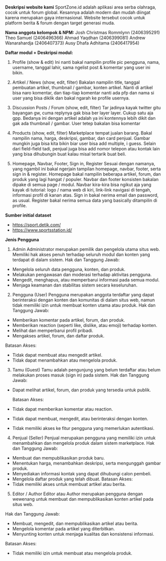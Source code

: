 **Deskripsi website kami**
SportZone.id adalah aplikasi area serba olahraga, cocok untuk forum global. Kesannya adalah modern dan mudah diingat karena merupakan gaya internasional. Website tersebut cocok untuk platform berita & forum dengan target generasi muda.

**Nama anggota kelompok & NPM:**
Josh Christmas Rommlynn (2406395291)
Theo Samuel (2406496366)
Ahmad Yaqdhan (2406399081)
Andrew Wanarahardja (2406407373)
Ausy Dhafa Adhitama (2406417954)

**Daftar modul + Deskripsi modul:**

1. Profile (show & edit)
Ini nanti bakal nampilin profile pic pengguna, nama, username, tanggal lahir, sama ngelist post & komentar yang user ini bikin.

2. Artikel / News (show, edit, filter)
Bakalan nampilin title, tanggal pembuatan artikel, thumbnail / gambar, konten artikel. Nanti di artikel bisa naro komentar, dan tiap-tiap komentar nanti ada pfp dan nama si user yang bisa diklik dan bakal ngarah ke profile usernya.

3. Discussion Posts / Forum (show, edit, filter)
Tar jadinya kayak twitter gitu bayangan gw, cuma replynya gak bisa ber layer layer. Cukup satu aja gpp. Bedanya ini dengan artikel adalah ya ini kontennya lebih dikit dan gak ada thumbnail / gambar. User tetep bakalan bisa komentar

4. Products (show, edit, filter)
Marketplace tempat jualan barang. Bakal nampilin nama, harga, deskripsi, gambar, dan card penjual. Gambar mungkin juga bisa kita bikin biar user bisa add multiple, i guess. Selain dari field-field tadi, penjual juga bisa add nomor telepon atau kontak lain yang bisa dihubungin buat kalau misal tertarik buat beli.

5. Homepage, Navbar, Footer, Sign in, Register
Sesuai dengan namanya, yang ngambil ini bakal ngerjain tampilan homepage, navbar, footer, serta sign in & register. Homepage bakal nampilin beberapa artikel, forum, dan produk yang lagi hangat / populer. Navbar dan footer konsisten bakalan dipake di semua page / modul. Navbar kira-kira bisa ngikut aja yang kayak di tutorial: logo / nama web di kiri, link-link navigasi di tengah, informasi profil di kanan atas. Sign in bakal nerima email dan password, as usual. Register bakal nerima semua data yang basically ditampilin di profile.

**Sumber initial dataset**
- https://sport.detik.com/
- https://www.sportsstation.id/
  
**Jenis Pengguna**
1. Admin
Administrator merupakan pemilik dan pengelola utama situs web.
Memiliki hak akses penuh terhadap seluruh modul dan konten yang terdapat di dalam sistem.
Hak dan Tanggung Jawab:
- Mengelola seluruh data pengguna, konten, dan produk.
- Melakukan pengawasan dan moderasi terhadap aktivitas pengguna.
- Mengedit, menghapus, atau memperbarui informasi pada semua modul.
- Menjaga keamanan dan stabilitas sistem secara keseluruhan.

2. Pengguna (User)
Pengguna merupakan anggota terdaftar yang dapat berinteraksi dengan konten dan komunitas di dalam situs web, namun tidak memiliki izin untuk membuat konten utama atau produk.
Hak dan Tanggung Jawab:
- Memberikan komentar pada artikel, forum, dan produk.
- Memberikan reaction (seperti like, dislike, atau emoji) terhadap konten.
- Melihat dan memperbarui profil pribadi.
- Mengakses artikel, forum, dan daftar produk.
  
Batasan Akses:
- Tidak dapat membuat atau mengedit artikel.
- Tidak dapat menambahkan atau mengelola produk.

3. Tamu (Guest)
Tamu adalah pengunjung yang belum terdaftar atau belum melakukan proses masuk (sign in) pada sistem.
Hak dan Tanggung Jawab:
- Dapat melihat artikel, forum, dan produk yang tersedia untuk publik.
  
  Batasan Akses:
- Tidak dapat memberikan komentar atau reaction.
- Tidak dapat membuat, mengedit, atau berinteraksi dengan konten.
- Tidak memiliki akses ke fitur pengguna yang memerlukan autentikasi.

4. Penjual (Seller)
Penjual merupakan pengguna yang memiliki izin untuk menambahkan dan mengelola produk dalam sistem marketplace.
Hak dan Tanggung Jawab:
- Membuat dan mempublikasikan produk baru.
- Menentukan harga, menambahkan deskripsi, serta mengunggah gambar produk.
- Menyediakan informasi kontak yang dapat dihubungi calon pembeli.
- Mengelola daftar produk yang telah dibuat.
Batasan Akses:
- Tidak memiliki akses untuk membuat artikel atau berita.

5. Editor / Author
Editor atau Author merupakan pengguna dengan wewenang untuk membuat dan mempublikasikan konten artikel pada situs web.

Hak dan Tanggung Jawab:
- Membuat, mengedit, dan mempublikasikan artikel atau berita.
- Mengelola komentar pada artikel yang diterbitkan.
- Menyunting konten untuk menjaga kualitas dan konsistensi informasi.

Batasan Akses:
- Tidak memiliki izin untuk membuat atau mengelola produk.
